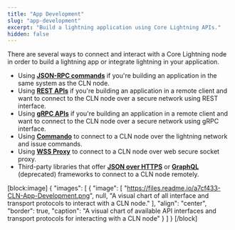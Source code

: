 ```yaml
---
title: "App Development"
slug: "app-development"
excerpt: "Build a lightning application using Core Lightning APIs."
hidden: false
---
```

There are several ways to connect and interact with a Core Lightning node in order to build a lightning app or integrate lightning in your application.

- Using **[JSON-RPC commands](doc:json-rpc)** if you're building an application in the same system as the CLN node.
- Using **[REST APIs](doc:rest)** if you're building an application in a remote client and want to connect to the CLN node over a secure network using REST interface.
- Using **[gRPC APIs](doc:grpc)** if you're building an application in a remote client and want to connect to the CLN node over a secure network using gRPC interface.
- Using **[Commando](doc:commando)** to connect to a CLN node over the lightning network and issue commands.
- Using **[WSS Proxy](doc:wss-proxy)** to connect to a CLN node over web secure socket proxy.
- Third-party libraries that offer **[JSON over HTTPS](doc:third-party-libraries#json-over-https)** or **[GraphQL](doc:third-party-libraries#graphql)** (deprecated) frameworks to connect to a CLN node remotely.

[block:image]
{
  "images": [
    {
      "image": [
        "https://files.readme.io/a7cf433-CLN-App-Development.png",
        null,
        "A visual chart of all interface and transport protocols to interact with a CLN node."
      ],
      "align": "center",
      "border": true,
      "caption": "A visual chart of available API interfaces and transport protocols for interacting with a CLN node"
    }
  ]
}
[/block]
